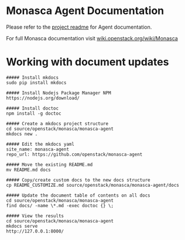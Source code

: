 # Monasca Agent Documentation

Please refer to the [project readme](https://github.com/openstack/monasca-agent) for Agent documentation.

For full Monasca documentation visit [wiki.openstack.org/wiki/Monasca](https://wiki.openstack.org/wiki/Monasca)

# Working with document updates

    ##### Install mkdocs
    sudo pip install mkdocs

    ##### Install Nodejs Package Manager NPM
    https://nodejs.org/download/

    ##### Install doctoc
    npm install -g doctoc

    ##### Create a mkdocs project structure
    cd source/openstack/monasca/monasca-agent
    mkdocs new .

    ##### Edit the mkdocs yaml
    site_name: monasca-agent
    repo_url: https://github.com/openstack/monasca-agent

    ##### Move the existing README.md
    mv README.md docs

    ##### Copy/create custom docs to the new docs structure
    cp README_CUSTOMIZE.md source/openstack/monasca/monasca-agent/docs

    ##### Update the document table of contents on all docs
    cd source/openstack/monasca/monasca-agent
    find docs/ -name \*.md -exec doctoc {} \;

    ##### View the results
    cd source/openstack/monasca/monasca-agent
    mkdocs serve
    http://127.0.0.1:8000/

